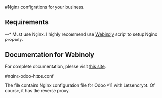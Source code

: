 #Nginx configrations for your business.

Requirements
---
--* Must use Nginx.
I highly recommend use [Webinoly](https://github.com/QROkes/webinoly) script to setup Nginx properly.

Documentation for Webinoly
---
For complete documentation, please visit [this site](https://webinoly.com/en/).

#nginx-odoo-https.conf

The file contains Nginx configuration file for Odoo v11 with Letsencrypt. Of course, it has the reverse proxy.
